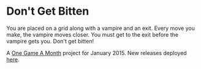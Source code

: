 Don't Get Bitten
===

You are placed on a grid along with a vampire and an exit.  Every move you make, the vampire moves closer.  You must get to the exit before the vampire gets you.  Don't get bitten!

A [One Game A Month](http://onegameamonth.com/) project for January 2015.  New releases deployed [here](http://mikejanger.net/1gam/dgb.html).
